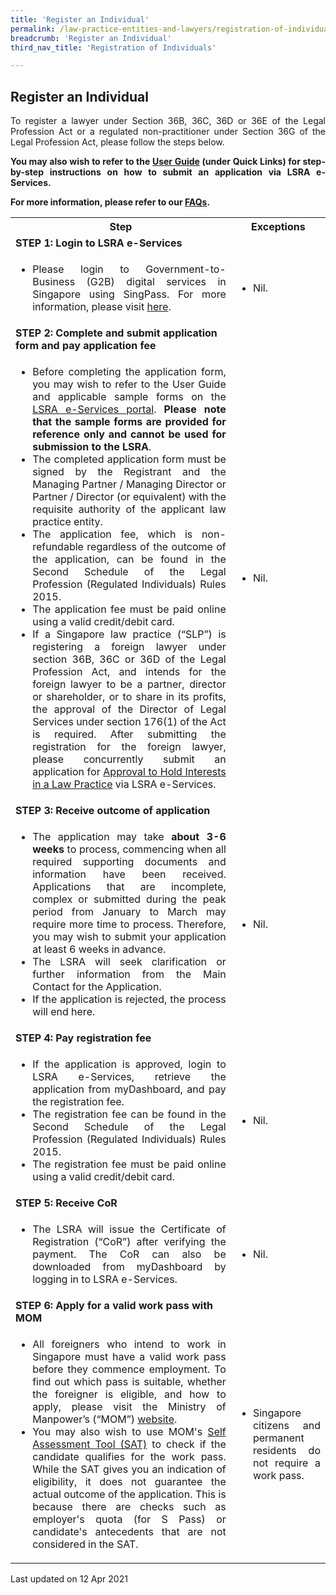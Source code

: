 ```yaml
---
title: 'Register an Individual'
permalink: /law-practice-entities-and-lawyers/registration-of-individuals/register-an-individual/
breadcrumb: 'Register an Individual'
third_nav_title: 'Registration of Individuals'

---
```



<style>
table tr td ul li {font-size: 1rem;}
</style>

Register an Individual
---

<p style="text-align: justify">To register a lawyer under Section 36B, 36C, 36D or 36E of the Legal Profession Act or a regulated non-practitioner under Section 36G of the Legal Profession Act, please follow the steps below.</p>

<p style="text-align: justify"><b>You may also wish to refer to the <a href="https://eservices.mlaw.gov.sg/LSRA/lsra-home" target="_blank">User Guide</a> (under Quick Links) for step-by-step instructions on how to submit an application via LSRA e-Services.</b></p>

<p style="text-align: justify"><b>For more information, please refer to our <a href="https://va.ecitizen.gov.sg/cfp/customerpages/mlaw/explorefaq.aspx" target="_blank">FAQs</a>.</b></p>

<table>
  <tr>
    <th>
      Step
    </th>
    <th>
      Exceptions
    </th>
  </tr>
  <tr>
    <td>
      <b>STEP 1: Login to LSRA e-Services</b>
    </td>
    <td></td>
  </tr>
  <tr>
    <td>
      <ul>
        <li style="text-align: justify">Please login to Government-to-Business (G2B) digital services in Singapore using SingPass. For more information, please visit <a href="https://www.singpass.gov.sg/main/" target="_blank">here</a>.</li>
      </ul>
    </td>
    <td>
      <ul>
        <li>Nil.</li>
      </ul>
    </td>
  </tr>
  <tr>
    <td>
      <b>STEP 2: Complete and submit application form and pay application fee</b>
    </td>
    <td></td>
  </tr>
  <tr>
    <td>
      <ul>
        <li style="text-align: justify">Before completing the application form, you may wish to refer to the User Guide and applicable sample forms on the <a href="https://eservices.mlaw.gov.sg/LSRA/lsra-home" target="_blank">LSRA e-Services portal</a>. <b>Please note that the sample forms are provided for reference only and cannot be used for submission to the LSRA</b>.</li>
        <li style="text-align: justify">The completed application form must be signed by the Registrant and the Managing Partner / Managing Director or Partner / Director (or equivalent) with the requisite authority of the applicant law practice entity.</li>
        <li style="text-align: justify">The application fee, which is non-refundable regardless of the outcome of the application, can be found in the Second Schedule of the Legal Profession (Regulated Individuals) Rules 2015.</li>
        <li style="text-align: justify">The application fee must be paid online using a valid credit/debit card.</li>
        <li style="text-align: justify">If a Singapore law practice (“SLP”) is registering a foreign lawyer under section 36B, 36C or 36D of the Legal Profession Act, and intends for the foreign lawyer to be a partner, director or shareholder, or to share in its profits, the approval of the Director of Legal Services under section 176(1) of the Act is required. After submitting the registration for the foreign lawyer, please concurrently submit an application for <a href="/law-practice-entities-and-lawyers/other-services/apply-for-approval-to-hold-interests-in-a-law-practice-entity/" target="_blank">Approval to Hold Interests in a Law Practice</a> via LSRA e-Services.</li>
      </ul>
    </td>
    <td>
      <ul>
        <li>Nil.</li>
      </ul>
    </td>
  </tr>
  <tr>
    <td>
      <b>STEP 3: Receive outcome of application</b>
    </td>
    <td></td>
  </tr>
  <tr>
    <td>
      <ul>
        <li style="text-align: justify">The application may take <b>about 3-6 weeks</b> to process, commencing when all required supporting documents and information have been received. Applications that are incomplete, complex or submitted during the peak period from January to March may require more time to process. Therefore, you may wish to submit your application at least 6 weeks in advance.</li>
        <li style="text-align: justify">The LSRA will seek clarification or further information from the Main Contact for the Application.</li>
        <li style="text-align: justify">If the application is rejected, the process will end here.</li>
      </ul>
    </td>
    <td>
      <ul>
        <li>Nil.</li>
      </ul>
    </td>
  </tr>
  <tr>
    <td><b>STEP 4: Pay registration fee</b></td>
    <td></td>
  </tr>
  <tr>
    <td>
      <ul>
        <li style="text-align: justify">If the application is approved, login to LSRA e-Services, retrieve the application from myDashboard, and pay the registration fee.</li>
        <li style="text-align: justify">The registration fee can be found in the Second Schedule of the Legal Profession (Regulated Individuals) Rules 2015.</li>
        <li style="text-align: justify">The registration fee must be paid online using a valid credit/debit card.</li>
      </ul>
    </td>
    <td>
      <ul>
        <li>Nil.</li>
      </ul>
    </td>
  </tr>
  <tr>
    <td>
      <b>STEP 5: Receive CoR</b>
    </td>
    <td></td>
  </tr>
  <tr>
    <td>
      <ul>
        <li style="text-align: justify">The LSRA will issue the Certificate of Registration (“CoR”) after verifying the payment. The CoR can also be downloaded from myDashboard by logging in to LSRA e-Services.</li>
      </ul>
    </td>
    <td>
      <ul>
        <li>Nil.</li>
      </ul>
    </td>
  </tr>
  <tr>
    <td><b>STEP 6: Apply for a valid work pass with MOM</b></td>
    <td></td>
  </tr>
  <tr>
    <td>
      <ul>
        <li style="text-align: justify">All foreigners who intend to work in Singapore must have a valid work pass before they commence employment. To find out which pass is suitable, whether the foreigner is eligible, and how to apply, please visit the Ministry of Manpower’s (“MOM”) <a href="https://www.mom.gov.sg/passes-and-permits" target="_blank">website</a>.</li>
        <li style="text-align: justify">You may also wish to use MOM's <a href="https://www.mom.gov.sg/eservices/services/employment-s-pass-self-assessment-tool" target="_blank">Self Assessment Tool (SAT)</a> to check if the candidate qualifies for the work pass. While the SAT gives you an indication of eligibility, it does not guarantee the actual outcome of the application. This is because there are checks such as employer's quota (for S Pass) or candidate's antecedents that are not considered in the SAT.</li>
      </ul>
    </td>
    <td>
      <ul>
        <li style="text-align: justify">Singapore citizens and permanent residents do not require a work pass.</li>
      </ul>
    </td>
  </tr>
</table>


<p class="right-side-updated">Last updated on 12 Apr 2021</p> 
